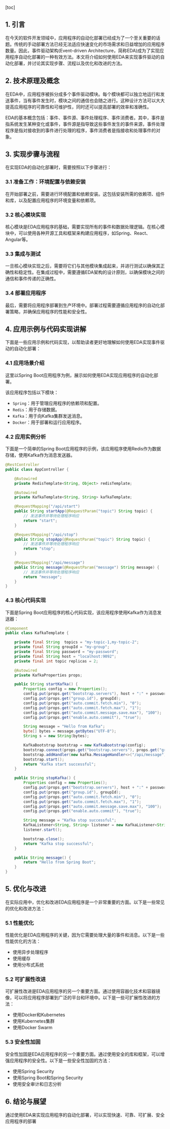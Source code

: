 
[toc]                    
                
                
## 1. 引言

在今天的软件开发领域中，应用程序的自动化部署已经成为了一个至关重要的话题。传统的手动部署方法已经无法适应快速变化的市场需求和日益增加的应用程序数量。因此，事件驱动架构(Event-driven Architecture，简称EDA)成为了实现应用程序自动化部署的一种有效方法。本文将介绍如何使用EDA来实现事件驱动的自动化部署，并讨论其实现步骤、流程以及优化和改进的方法。

## 2. 技术原理及概念

在EDA中，应用程序被拆分成多个事件驱动模块。每个模块都可以独立地运行和发送事件，当有事件发生时，模块之间的通信也会随之进行。这种设计方法可以大大提高应用程序的可靠性和可维护性，同时还可以提高部署的效率和准确性。

EDA的基本概念包括：事件、事件源、事件处理程序、事件消费者。其中，事件是指系统发生某种变化或事件，事件源是指导致这些事件发生的事件来源，事件处理程序是指对接收到的事件进行处理的程序，事件消费者是指接收和处理事件的对象。

## 3. 实现步骤与流程

在实现EDA的自动化部署时，需要按照以下步骤进行：

### 3.1 准备工作：环境配置与依赖安装

在开始部署之前，需要进行环境配置和依赖安装。这包括安装所需的依赖项、组件和库，以及配置应用程序的环境变量和依赖项。

### 3.2 核心模块实现

核心模块是EDA应用程序的基础，需要实现所有的事件和数据处理逻辑。在核心模块中，可以使用各种开源工具和框架来构建应用程序，如Spring、React、Angular等。

### 3.3 集成与测试

一旦核心模块实现之后，需要将它们与其他模块集成起来，并进行测试以确保其正确性和稳定性。在集成过程中，需要遵循EDA架构的设计原则，以确保模块之间的通信和事件传递的正确性。

### 3.4 部署应用程序

最后，需要将应用程序部署到生产环境中。部署过程需要遵循应用程序的自动化部署策略，并确保应用程序的性能和安全性。

## 4. 应用示例与代码实现讲解

下面是一些应用示例和代码实现，以帮助读者更好地理解如何使用EDA实现事件驱动的自动化部署：

### 4.1 应用场景介绍

这里以Spring Boot应用程序为例，展示如何使用EDA实现应用程序的自动化部署。

该应用程序包括以下模块：

- `Spring`：用于管理应用程序的依赖项和配置。
- `Redis`：用于存储数据。
- `Kafka`：用于向Kafka集群发送消息。
- `Docker`：用于部署和运行应用程序。

### 4.2 应用实例分析

下面是一个简单的Spring Boot应用程序的示例，该应用程序使用Redis作为数据存储，使用Kafka作为消息发送器。

```java
@RestController
public class AppController {

    @Autowired
    private RedisTemplate<String, Object> redisTemplate;

    @Autowired
    private KafkaTemplate<String, String> kafkaTemplate;

    @RequestMapping("/api/start")
    public String startApp(@RequestParam("topic") String topic) {
        // 发送事件并等待处理程序响应
        return "start";
    }

    @RequestMapping("/api/stop")
    public String stopApp(@RequestParam("topic") String topic) {
        // 发送事件并等待处理程序响应
        return "stop";
    }

    @RequestMapping("/api/message")
    public String message(@RequestParam("message") String message) {
        // 发送事件并等待处理程序响应
        return "message";
    }
}
```

### 4.3 核心代码实现

下面是Spring Boot应用程序的核心代码实现，该应用程序使用Kafka作为消息发送器：

```java
@Component
public class KafkaTemplate {

    private final String  topics = "my-topic-1,my-topic-2";
    private final String groupId = "my-group";
    private final String password = "my-password";
    private final String host = "localhost:9092";
    private final int topic replicas = 2;

    @Autowired
    private KafkaProperties props;

    public String startKafka() {
        Properties config = new Properties();
        config.put(props.get("bootstrap.servers"), host + ":" + password);
        config.put(props.get("group.id"), groupId);
        config.put(props.get("auto.commit.fetch.min"), "0");
        config.put(props.get("auto.commit.fetch.max"), "1");
        config.put(props.get("auto.commit.message.save.max"), "100");
        config.put(props.get("enable.auto.commit"), "true");

        String message = "Hello from Kafka";
        byte[] bytes = message.getBytes("UTF-8");
        String s = new String(bytes);

        KafkaBootstrap bootstrap = new KafkaBootstrap(config);
        bootstrap.connect(props.get("bootstrap.servers"), props.get("group.id"), topic replicas);
        bootstrap.addHandler(new kafka.MessageHandler<>("/api/message"));
        bootstrap.start();
        return "Kafka start successful";
    }

    public String stopKafka() {
        Properties config = new Properties();
        config.put(props.get("bootstrap.servers"), host + ":" + password);
        config.put(props.get("group.id"), groupId);
        config.put(props.get("auto.commit.fetch.min"), "0");
        config.put(props.get("auto.commit.fetch.max"), "1");
        config.put(props.get("auto.commit.message.save.max"), "100");
        config.put(props.get("enable.auto.commit"), "true");

        String message = "Kafka stop successful";
        KafkaListener<String, String> listener = new KafkaListener<String, String>(topic, "/api/message", new String(), new String(), bytes.length);
        listener.start();

        bootstrap.close();
        return "Kafka stop successful";
    }

    public String message() {
        return "Hello from Spring Boot";
    }
}
```

## 5. 优化与改进

在实际应用中，优化和改进EDA应用程序是一个非常重要的方面。以下是一些常见的优化和改进方法：

### 5.1 性能优化

性能优化是EDA应用程序的关键，因为它需要处理大量的事件和消息。以下是一些性能优化的方法：

- 使用异步处理程序
- 使用缓存
- 使用分布式系统

### 5.2 可扩展性改进

可扩展性改进是EDA应用程序的另一个重要方面。通过使用容器化技术和容器镜像，可以将应用程序部署到广泛的平台和环境中。以下是一些可扩展性改进的方法：

- 使用Docker和Kubernetes
- 使用Kubernetes集群
- 使用Docker Swarm

### 5.3 安全性加固

安全性加固是EDA应用程序的另一个重要方面。通过使用安全的库和框架，可以增强应用程序的安全性。以下是一些安全性加固的方法：

- 使用Spring Security
- 使用Spring Boot和Spring Security
- 使用安全审计和日志分析

## 6. 结论与展望

通过使用EDA来实现应用程序的自动化部署，可以实现快速、可靠、可扩展、安全应用程序的部署

